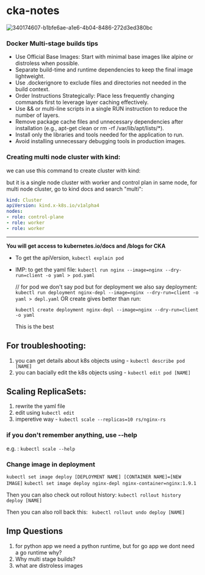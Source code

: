 # cka-notes

![340174607-b1bfe6ae-a1e6-4b04-8486-272d3ed380bc](https://github.com/user-attachments/assets/fa9c49d6-181f-48ad-ba2b-031f605feb82)

### Docker Multi-stage builds tips 

- Use Official Base Images: Start with minimal base images like alpine or distroless when possible.
- Separate build-time and runtime dependencies to keep the final image lightweight.
- Use .dockerignore to exclude files and directories not needed in the build context.
- Order Instructions Strategically: Place less frequently changing commands first to leverage layer caching effectively.
- Use && or multi-line scripts in a single RUN instruction to reduce the number of layers.
- Remove package cache files and unnecessary dependencies after installation (e.g., apt-get clean or rm -rf /var/lib/apt/lists/*).
- Install only the libraries and tools needed for the application to run.
- Avoid installing unnecessary debugging tools in production images.

### Creating multi node cluster with kind:

we can use this command to create cluster with kind:

but it is a single node cluster with worker and control plan in same node, for multi node cluster, go to kind docs and search "multi":

```yml
kind: Cluster
apiVersion: kind.x-k8s.io/v1alpha4
nodes:
- role: control-plane
- role: worker
- role: worker
```

------------------------------------------

**You will get access to kubernetes.io/docs and /blogs for CKA**

- To get the apiVersion, `kubectl explain pod`
- IMP: to get the yaml file:
  `kubectl run nginx --image=nginx --dry-run=client -o yaml > pod.yaml`

  // for pod we don't say pod but for deployment we also say deployment:
  `kubectl run deployment nginx-depl --image=nginx --dry-run=client -o yaml > depl.yaml`
  OR create gives better than run:

  `kubectl create deployment nginx-depl --image=nginx --dry-run=client -o yaml`

  This is the best 

## For troubleshooting:

1. you can get details about k8s objects using - `kubectl describe pod [NAME]`
2. you can bacially edit the k8s objects using -  `kubectl edit pod [NAME]`

## Scaling ReplicaSets:

1. rewrite the yaml file
2. edit using `kubectl edit`
3. imperetive way - `kubectl scale --replicas=10 rs/nginx-rs`

### if you don't remember anything, use --help

e.g. : `kubectl scale --help`

### Change image in deployment

`kubectl set image deploy [DEPLOYMENT NAME] [CONTAINER NAME]=[NEW IMAGE]`
`kubectl set image deploy nginx-depl nginx-container=nginx:1.9.1`

Then you can also check out rollout history:
`kubectl rollout history deploy [NAME]`

Then you can also roll back this:
` kubectl rollout undo deploy [NAME]`

## Imp Questions

1. for python app we need a python runtime, but for go app we dont need a go runtime why?
2. Why multi stage builds?
3. what are distroless images

